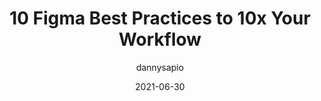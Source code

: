 ---
author: dannysapio
date: 2021-06-30
layout: post.njk
publisher: uxdesigncc
tags:
  - article
  - design
  - figma
  - productivity
target_url: https://uxdesign.cc/10-figma-best-practices-to-10x-your-workflow-76d6336daf2a
title: 10 Figma Best Practices to 10x Your Workflow
---